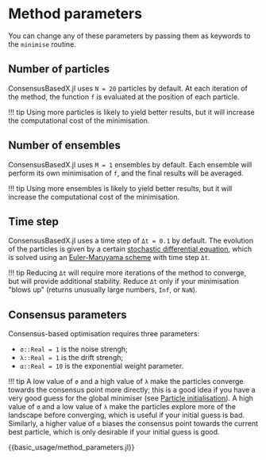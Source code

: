 # Method parameters

You can change any of these parameters by passing them as keywords to the `minimise` routine.

## Number of particles

ConsensusBasedX.jl uses `N = 20` particles by default. At each iteration of the method, the function `f` is evaluated at the position of each particle.

!!! tip
    Using more particles is likely to yield better results, but it will increase the computational cost of the minimisation.


## Number of ensembles

ConsensusBasedX.jl uses `M = 1` ensembles by default. Each ensemble will perform its own minimisation of `f`, and the final results will be averaged.

!!! tip
    Using more ensembles is likely to yield better results, but it will increase the computational cost of the minimisation.


## Time step

ConsensusBasedX.jl uses a time step of `Δt = 0.1` by default. The evolution of the particles is given by a certain [stochastic differential equation](https://en.wikipedia.org/wiki/Stochastic_differential_equation), which is solved using an [Euler-Maruyama scheme](https://en.wikipedia.org/wiki/Euler%E2%80%93Maruyama_method) with time step `Δt`.

!!! tip
    Reducing `Δt` will require more iterations of the method to converge, but will provide additional stability. Reduce `Δt` only if your minimisation "blows up" (returns unusually large numbers, `Inf`, or `NaN`).


## Consensus parameters

Consensus-based optimisation requires three parameters:
- `σ::Real = 1` is the noise strengh;
- `λ::Real = 1` is the drift strengh;
- `α::Real = 10` is the exponential weight parameter.

!!! tip
    A low value of `σ` and a high value of `λ` make the particles converge towards the consensus point more directly; this is a good idea if you have a very good guess for the global minimiser (see [Particle initialisation](@ref)). A high value of `σ` and a low value of `λ` make the particles explore more of the landscape before converging, which is useful if your initial guess is bad. Similarly, a higher value of `α` biases the consensus point towards the current best particle, which is only desirable if your initial guess is good.

{{basic_usage/method_parameters.jl}}

